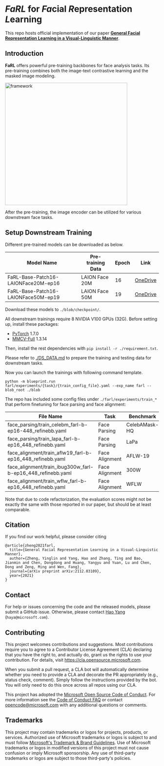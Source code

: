 # *FaRL* for *Fa*cial *R*epresentation *L*earning

This repo hosts official implementation of our paper [**General Facial Representation Learning in a Visual-Linguistic Manner**](https://arxiv.org/abs/2112.03109).


## Introduction

**FaRL** offers powerful pre-training backbones for face analysis tasks. Its pre-training combines both the image-text contrastive learning and the masked image modeling.

<img src="./figures/framework.jpg" alt="framework" width="400"/>

After the pre-training, the image encoder can be utilized for various downstream face tasks. 


## Setup Downstream Training

Different pre-trained models can be downloaded as below.

| Model Name  |  Pre-training Data | Epoch | Link |
| ----------- | -------------- | ----- | --- |
| FaRL-Base-Patch16-LAIONFace20M-ep16 | LAION Face 20M | 16  | [OneDrive](https://1drv.ms/u/s!AperexS2nqQomyPsG2M4uPXay7Au?e=Ocvk1T) |
| FaRL-Base-Patch16-LAIONFace50M-ep19 | LAION Face 50M | 19  | [OneDrive](https://1drv.ms/u/s!AperexS2nqQomyQYN5eZN0WzlVNb?e=KzlLWG) |

Download these models to `./blob/checkpoint/`.

All downstream trainings require 8 NVIDIA V100 GPUs (32G).
Before setting up, install these packages:

* [PyTorch](https://pytorch.org/get-started/previous-versions/) 1.7.0
* [MMCV-Full](https://github.com/open-mmlab/mmcv) 1.3.14

Then, install the rest dependencies with `pip install -r ./requirement.txt`.

Please refer to [./DS_DATA.md](./DS_DATA.md) to prepare the training and testing data for downstream tasks.

Now you can launch the trainings with following command template.

```
python -m blueprint.run farl/experiments/{task}/{train_config_file}.yaml --exp_name farl --blob_root ./blob
```

The repo has included some config files under `./farl/experiments/train_*` that perform finetuning for face parsing and face alignment:

| File Name | Task | Benchmark | 
| ---- | ---- | ---- |
| face_parsing/train_celebm_farl-b-ep16-448_refinebb.yaml | Face Parsing  | CelebAMask-HQ |
| face_parsing/train_lapa_farl-b-ep16_448_refinebb.yaml | Face Parsing | LaPa |
| face_alignment/train_aflw19_farl-b-ep16_448_refinebb.yaml | Face Alignment | AFLW-19 |
| face_alignment/train_ibug300w_farl-b-ep16_448_refinebb.yaml | Face Alignment | 300W |
| face_alignment/train_wflw_farl-b-ep16_448_refinebb.yaml | Face Alignment | WFLW |

Note that due to code refactorization, the evaluation scores might not be exactly the same with those reported in our paper, but should be at least comparable.

## Citation

If you find our work helpful, please consider citing 
```
@article{zheng2021farl,
  title={General Facial Representation Learning in a Visual-Linguistic Manner},
  author={Zheng, Yinglin and Yang, Hao and Zhang, Ting and Bao, Jianmin and Chen, Dongdong and Huang, Yangyu and Yuan, Lu and Chen, Dong and Zeng, Ming and Wen, Fang},
  journal={arXiv preprint arXiv:2112.03109},
  year={2021}
}
```

## Contact

For help or issues concerning the code and the released models, please submit a GitHub issue.
Otherwise, please contact [Hao Yang](https://haya.pro) (`haya@microsoft.com`).


## Contributing

This project welcomes contributions and suggestions.  Most contributions require you to agree to a
Contributor License Agreement (CLA) declaring that you have the right to, and actually do, grant us
the rights to use your contribution. For details, visit https://cla.opensource.microsoft.com.

When you submit a pull request, a CLA bot will automatically determine whether you need to provide
a CLA and decorate the PR appropriately (e.g., status check, comment). Simply follow the instructions
provided by the bot. You will only need to do this once across all repos using our CLA.

This project has adopted the [Microsoft Open Source Code of Conduct](https://opensource.microsoft.com/codeofconduct/).
For more information see the [Code of Conduct FAQ](https://opensource.microsoft.com/codeofconduct/faq/) or
contact [opencode@microsoft.com](mailto:opencode@microsoft.com) with any additional questions or comments.

## Trademarks

This project may contain trademarks or logos for projects, products, or services. Authorized use of Microsoft 
trademarks or logos is subject to and must follow 
[Microsoft's Trademark & Brand Guidelines](https://www.microsoft.com/en-us/legal/intellectualproperty/trademarks/usage/general).
Use of Microsoft trademarks or logos in modified versions of this project must not cause confusion or imply Microsoft sponsorship.
Any use of third-party trademarks or logos are subject to those third-party's policies.
